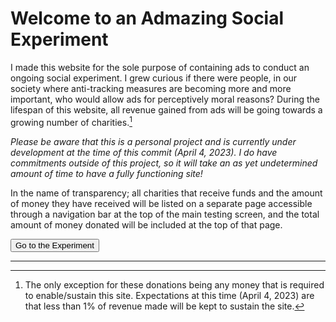 <head>
<!-- Google tag (gtag.js) -->
        <script async src="https://www.googletagmanager.com/gtag/js?id=G-LJNW4J2J50"></script>
        <script>
         window.dataLayer = window.dataLayer || [];
            function gtag(){dataLayer.push(arguments);}
            gtag('js', new Date());
            gtag('config', 'G-LJNW4J2J50');
        </script>

<script async src="https://pagead2.googlesyndication.com/pagead/js/adsbygoogle.js?client=ca-pub-2691315622142487"
     crossorigin="anonymous"></script>
</head>

# Welcome to an Admazing Social Experiment
I made this website for the sole purpose of containing ads to conduct an ongoing social experiment. I grew curious if there were people, in our society where anti-tracking measures are becoming more and more important, who would allow ads for perceptively moral reasons? During the lifespan of this website, all revenue gained from ads will be going towards a growing number of charities.[^donationException]

*Please be aware that this is a personal project and is currently under development at the time of this commit (April 4, 2023). I do have commitments outside of this project, so it will take an as yet undetermined amount of time to have a fully functioning site!*

In the name of transparency; all charities that receive funds and the amount of money they have received will be listed on a separate page accessible through a navigation bar at the top of the main testing screen, and the total amount of money donated will be included at the top of that page.

  <input type="submit" onClick="myFunction()" value="Go to the Experiment" class="button" />
  <script>
    function myFunction() {
      window.location.href = "MainTestPage.html";
    }
  </script>

---

[^donationException]: The only exception for these donations being any money that is required to enable/sustain this site. Expectations at this time (April 4, 2023) are that less than 1% of revenue made will be kept to sustain the site.